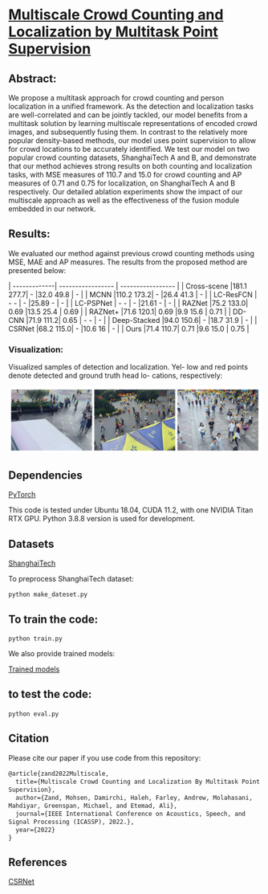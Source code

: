 # [Multiscale Crowd Counting and Localization by Multitask Point Supervision](https://arxiv.org/abs/2202.09942)
## Abstract:
We propose a multitask approach for crowd counting and person localization in a unified framework. As the detection and localization tasks are well-correlated and can be jointly tackled, our model benefits from a multitask solution by learning multiscale representations of encoded crowd images, and subsequently fusing them. In contrast to the relatively more popular density-based methods, our model uses point supervision to allow for crowd locations to be accurately identified. We test our model on two popular crowd counting datasets, ShanghaiTech A and B, and demonstrate that our method achieves strong results on both counting and localization tasks, with MSE measures of 110.7 and 15.0 for crowd counting and AP measures of 0.71 and 0.75 for localization, on ShanghaiTech A and B respectively. Our detailed ablation experiments show the impact of our multiscale approach as well as the effectiveness of the fusion module embedded in our network. 

## Results:
We evaluated our method against previous crowd counting methods using MSE, MAE and AP measures. The results from the proposed method are presented below:


| -------------| ----------------- | ----------------- |
| Cross-scene  |181.1  277.7|  -   |32.0   49.8 |  -   |
| MCNN         |110.2  173.2|  -   |26.4   41.3 |  -   |
| LC-ResFCN    |  -      -  |  -   |25.89    -  |  -   |
| LC-PSPNet    |  -      -  |  -   |21.61    -  |  -   |
| RAZNet       |75.2   133.0| 0.69 |13.5   25.4 | 0.69 |
| RAZNet+      |71.6   120.1| 0.69 |9.9    15.6 | 0.71 |
| DD-CNN       |71.9   111.2| 0.65 |  -      -  |  -   |
| Deep-Stacked |94.0   150.6|  -   |18.7   31.9 |  -   |
| CSRNet       |68.2   115.0|  -   |10.6   16   |  -   |
| Ours         |71.4   110.7| 0.71 |9.6    15.0 | 0.75 | 


### Visualization:

Visualized samples of detection and localization. Yel-
low and red points denote detected and ground truth head lo-
cations, respectively:

![](imgs/vis.png)


## Dependencies
[PyTorch](https://pytorch.org)

This code is tested under Ubuntu 18.04, CUDA 11.2, with one NVIDIA Titan RTX GPU.
Python 3.8.8 version is used for development.


## Datasets
[ShanghaiTech](https://www.kaggle.com/tthien/shanghaitech)

To preprocess ShanghaiTech dataset:
```
python make_dateset.py
```

## To train the code:
```
python train.py
```
We also provide trained models:

[Trained models](https://queensuca-my.sharepoint.com/:f:/g/personal/hd53_queensu_ca/Ercs-ffjKR5Jj7-AhnzXfQEB10Es-Yiyl5tSkc2bM_6XPw?e=T5LgaK)



## to test the code:
```
python eval.py
```

## Citation
Please cite our paper if you use code from this repository:
```
@article{zand2022Multiscale,
  title={Multiscale Crowd Counting and Localization By Multitask Point Supervision},
  author={Zand, Mohsen, Damirchi, Haleh, Farley, Andrew, Molahasani, Mahdiyar, Greenspan, Michael, and Etemad, Ali},
  journal={IEEE International Conference on Acoustics, Speech, and Signal Processing (ICASSP), 2022.},
  year={2022}
}
```


## References
[CSRNet](https://github.com/leeyeehoo/CSRNet)
